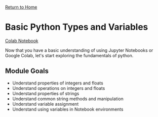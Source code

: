 [Return to Home](https://anthony-agbay.github.io/python-resource-guide)

# Basic Python Types and Variables

[Colab Notebook](https://colab.research.google.com/drive/1O0OlqC4XRJTVEredYxyfWg6IRpAxkMR5?usp=sharing)

Now that you have a basic understanding of using Jupyter Notebooks or Google Colab, let's start exploring the fundamentals of python.

## Module Goals
- Understand properties of integers and floats
- Understand operations on integers and floats
- Understand properties of strings
- Understand common string methods and manipulation
- Understand variable assignment
- Understand using variables in Notebook environments
